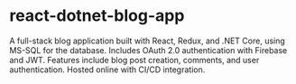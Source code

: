 # react-dotnet-blog-app
A full-stack blog application built with React, Redux, and .NET Core, using MS-SQL for the database. Includes OAuth 2.0 authentication with Firebase and JWT. Features include blog post creation, comments, and user authentication. Hosted online with CI/CD integration.
